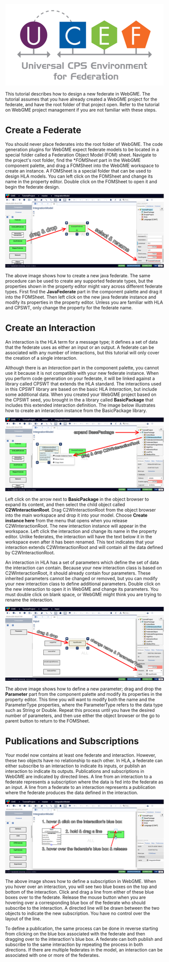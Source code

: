 ![UCEF logo](ucef_final.jpg)

This tutorial describes how to design a new federate in WebGME. The tutorial assumes that you have already created a WebGME project for the federate, and have the root folder of that project open. Refer to the tutorial on WebGME project management if you are not familiar with these steps.

# Create a Federate
You should never place federates into the root folder of WebGME. The code generation plugins for WebGME expect federate models to be located in a special folder called a Federation Object Model (FOM) sheet. Navigate to the project's root folder, find the **FOMSheet* part in the WebGME component palette, and drag a FOMSheet into the WebGME workspace to create an instance. A FOMSheet is a special folder that can be used to design HLA models. You can left click on the FOMSheet and change its name in the property editor. Double click on the FOMSheet to open it and begin the federate design.

![Create a federate](webgme-federates-1.png)

The above image shows how to create a new java federate. The same procedure can be used to create any supported federate types, but the properties shown in the property editor might vary across different federate types. First find the **JavaFederate** part in the component palette and drag it into the FOMSheet. Then left click on the new java federate instance and modify its properties in the property editor. Unless you are familiar with HLA and CPSWT, only change the property for the federate name.

# Create an Interaction
An interaction is the HLA term for a message type; it defines a set of data that the federate uses as either an input or an output. A federate can be associated with any number of interactions, but this tutorial will only cover the creation of a single interaction.

Although there is an *Interaction* part in the component palette, you cannot use it because it is not compatible with your new federate instance. When you perform code generation on your federate, it will be linked against a library called CPSWT that extends the HLA standard. The interactions used in this CPSWT library are based on the basic HLA *Interaction*, but include some additional data. When you created your WebGME project based on the CPSWT seed, you brought in the a library called **BasicPackage** that includes this extended interaction definition. The image below illustrates how to create an interaction instance from the BasicPackage library.

![Create an interaction](webgme-federates-2.png)

Left click on the arrow next to **BasicPackage** in the object browser to expand its content, and then select the child object called **C2WInteractionRoot**. Drag C2WInteractionRoot from the object browser into the main workspace and drop it into your model. Choose **Create instance here** from the menu that opens when you release C2WInteractionRoot. The new interaction instance will appear in the workspace. Left click the interaction and change its name in the property editor. Unlike federates, the interaction will have the text <C2WInteractionRoot> below it in the workspace even after it has been renamed. This text indicates that your interaction extends C2WInteractionRoot and will contain all the data defined by C2WInteractionRoot.

An interaction in HLA has a set of parameters which define the set of data the interaction can contain. Because your new interaction class is based on C2WInteractionRoot, it should already contain four parameters. These inherited parameters cannot be changed or removed, but you can modify your new interaction class to define additional parameters. Double click on the new interaction to open it in WebGME and change its parameters. You must double click on blank space, or WebGME might think you are trying to rename the interaction.

![Define a parameter](webgme-federates-3.png)

The above image shows how to define a new parameter; drag and drop the **Parameter** part from the component palette and modify its properties in the property editor. This time you will want to modify both the name and the ParameterType properties, where the ParameterType refers to the data type such as String or Double. Repeat this process until you have the desired number of parameters, and then use either the object browser or the go to parent button to return to the FOMSheet.

# Publications and Subscriptions
Your model now contains at least one federate and interaction. However, these two objects have no relationship to each other. In HLA, a federate can either subscribe to an interaction to indicate its inputs, or publish an interaction to indicate its outputs. Publications and subscriptions in WebGME are indicated by directed lines. A line from an interaction to a federate represents a subscription where the data is fed into the federate as an input. A line from a federate to an interaction represents a publication where the federate produces the data defined in the interaction.

![Set a subscription](webgme-federates-4.png)

The above image shows how to define a subscription in WebGME. When you hover over an interaction, you will see two blue boxes on the top and bottom of the interaction. Click and drag a line from either of these blue boxes over to the federate. Release the mouse button when you are hovering over a corresponding blue box of the federate who should subscribe to the interaction. A directed line will be drawn between the two objects to indicate the new subscription. You have no control over the layout of the line.

To define a publication, the same process can be done in reverse starting from clicking on the blue box associated with the federate and then dragging over to the interaction's blue box. A federate can both publish and subscribe to the same interaction by repeating the process in both directions. If there are multiple federates in the model, an interaction can be associated with one or more of the federates. 